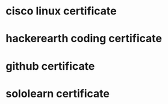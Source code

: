# cisco linux certificate
# hackerearth coding certificate
# github certificate
# sololearn certificate
